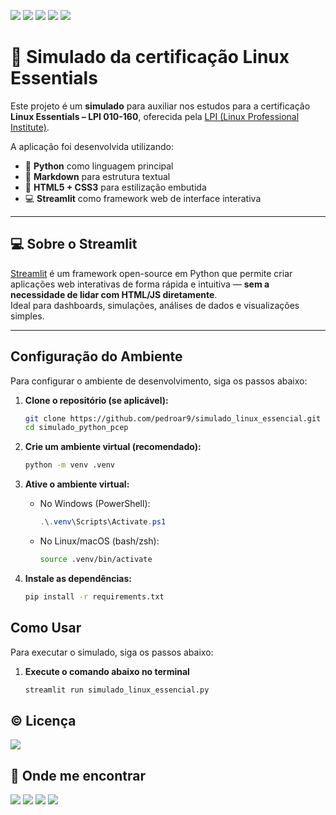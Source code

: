 <img src="https://img.shields.io/badge/Python-4584b6?style=for-the-badge&logo=python&logoColor=FFDE57"/> <img src="https://img.shields.io/badge/Streamlit-%23FE4B4B.svg?style=for-the-badge&logo=streamlit&logoColor=white"/> <img src="https://img.shields.io/badge/markdown-%23000000.svg?style=for-the-badge&logo=markdown&logoColor=white"/> <img src="https://img.shields.io/badge/html5-%23E34F26.svg?style=for-the-badge&logo=html5&logoColor=white"/> <img src="https://img.shields.io/badge/css3-%231572B6.svg?style=for-the-badge&logo=css3&logoColor=white"/>


# 🐧 Simulado da certificação Linux Essentials

Este projeto é um **simulado** para auxiliar nos estudos para a certificação **Linux Essentials – LPI 010-160**, oferecida pela [LPI (Linux Professional Institute)](https://www.lpi.org/pt-br/our-certifications/linux-essentials-overview/).

A aplicação foi desenvolvida utilizando:

- 🐧 **Python** como linguagem principal
- 📄 **Markdown** para estrutura textual
- 🎨 **HTML5 + CSS3** para estilização embutida
- 💻 **Streamlit** como framework web de interface interativa

---

## 💻 Sobre o Streamlit

[Streamlit](https://streamlit.io/) é um framework open-source em Python que permite criar aplicações web interativas de forma rápida e intuitiva — **sem a necessidade de lidar com HTML/JS diretamente**.  
Ideal para dashboards, simulações, análises de dados e visualizações simples.

---



## Configuração do Ambiente

Para configurar o ambiente de desenvolvimento, siga os passos abaixo:

1.  **Clone o repositório (se aplicável):**
    ```bash
    git clone https://github.com/pedroar9/simulado_linux_essencial.git
    cd simulado_python_pcep
    ```

2.  **Crie um ambiente virtual (recomendado):**
    ```bash
    python -m venv .venv
    ```

3.  **Ative o ambiente virtual:**
    *   No Windows (PowerShell):
        ```powershell
        .\.venv\Scripts\Activate.ps1
        ```
    *   No Linux/macOS (bash/zsh):
        ```bash
        source .venv/bin/activate
        ```

4.  **Instale as dependências:**
    ```bash
    pip install -r requirements.txt
    ```

## Como Usar

Para executar o simulado, siga os passos abaixo:

1. **Execute o comando abaixo no terminal**  
    ```bash 
    streamlit run simulado_linux_essencial.py
    ```

## © Licença

![](https://img.shields.io/github/license/aaamenezes/demenezescast?style=for-the-badge)

## 📍 Onde me encontrar

<div>
<a href="https://github.com/pedroar9/" target="_blank"><img src="https://img.shields.io/badge/GitHub-100000?style=for-the-badge&logo=github&logoColor=white" target="_blank"></a>
<a href="mailto:pedrocarlos.assis@gmail.com)"><img src="https://img.shields.io/badge/-Gmail-red?style=for-the-badge&logo=gmail&logoColor=white" target="_blank"></a>
<a href="https://www.linkedin.com/in/pedrocarlos-assis/"><img src="https://img.shields.io/badge/LinkedIn-0077B5?style=for-the-badge&logo=linkedin&logoColor=white" target="_blank"></a>
<a href="https://www.youtube.com/@pedroar9"><img src="https://img.shields.io/badge/YouTube-FF0000?style=for-the-badge&logo=youtube&logoColor=white" target="_blank"></a>
</div>